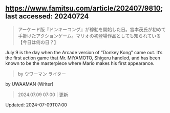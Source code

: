 ## https://www.famitsu.com/article/202407/9810; last accessed: 20240724

> アーケード版『ドンキーコング』が稼動を開始した日。宮本茂氏が初めて手掛けたアクションゲーム。マリオの初登場作品としても知られている【今日は何の日？】

July 9 is the day when the Arcade version of “Donkey Kong” came out. It’s the first action game that Mr. MIYAMOTO, Shigeru handled, and has been known to be the masterpiece where Mario makes his first appearance.

> by ウワーマン ライター 

by UWAAMAN (Writer)

> 2024.07.09 07:00 | 更新

Updated: 2024-07-09T07:00
